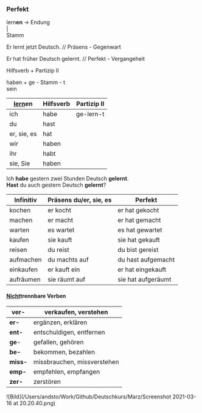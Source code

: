 ### Perfekt

lern**en** -> Endung  
   |  
Stamm  

Er lernt jetzt Deutsch.		// Präsens - Gegenwart  

Er hat früher Deutsch gelernt.		// Perfekt - Vergangeheit

Hilfsverb 	+ 	Partizip II

haben		+	  ge - Stamm - t  
sein  

| <u>lern</u>**en** | Hilfsverb | Partizip II |
| ----------------- | --------- | ----------- |
| ich               | habe      | ge-lern-t   |
| du                | hast      |             |
| er, sie, es       | hat       |             |
| wir               | haben     |             |
| ihr               | habt      |             |
| sie, Sie          | haben     |             |

Ich **habe** gestern zwei Stunden Deutsch **gelernt**.  
**Hast** du auch gestern Deutsch **gelernt**?  

| Infinitiv | Präsens du/er, sie, es | Perfekt            |
| --------- | ---------------------- | ------------------ |
| kochen    | er kocht               | er hat gekocht     |
| machen    | er macht               | er hat gemacht     |
| warten    | es wartet              | es hat gewartet    |
| kaufen    | sie kauft              | sie hat gekauft    |
| reisen    | du reist               | du bist gereist    |
| aufmachen | du machts auf          | du hast aufgemacht |
| einkaufen | er kauft ein           | er hat eingekauft  |
| aufräumen | sie räumt auf          | sie hat aufgeräumt |



#### <u>Nicht</u>trennbare Verben

| ver-      | verkaufen, verstehen        |
| --------- | --------------------------- |
| **er-**   | ergänzen, erklären          |
| **ent-**  | entschuldigen, entfernen    |
| **ge**-   | gefallen, gehören           |
| **be-**   | bekommen, bezahlen          |
| **miss-** | missbrauchen, missverstehen |
| **emp-**  | empfehlen, empfangen        |
| **zer-**  | zerstören                   |

![Bild](/Users/andsto/Work/Github/Deutschkurs/Marz/Screenshot 2021-03-16 at 20.20.40.png)